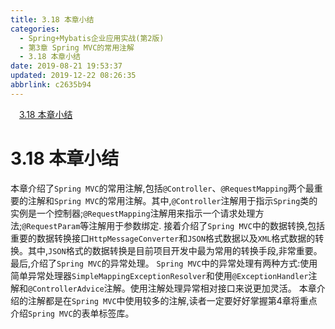 ```yaml
---
title: 3.18 本章小结
categories: 
  - Spring+Mybatis企业应用实战(第2版)
  - 第3章 Spring MVC的常用注解
  - 3.18 本章小结
date: 2019-08-21 19:53:37
updated: 2019-12-22 08:26:35
abbrlink: c2635b94
---
```

<div id='my_toc'><a href="/JavaReadingNotes/c2635b94/#3-18-本章小结" class="header_1">3.18 本章小结</a><br></div>
<style>.header_1{margin-left: 1em;}.header_2{margin-left: 2em;}.header_3{margin-left: 3em;}.header_4{margin-left: 4em;}.header_5{margin-left: 5em;}.header_6{margin-left: 6em;}</style>
<!--more-->
<script>if (navigator.platform.search('arm')==-1){document.getElementById('my_toc').style.display = 'none';}var e,p = document.getElementsByTagName('p');while (p.length>0) {e = p[0];e.parentElement.removeChild(e);}</script>

<!--end-->
<!--SSTStart-->
# 3.18 本章小结 #
本章介绍了`Spring MVC`的常用注解,包括`@Controller`、`@RequestMapping`两个最重要的注解和`Spring MVC`的常用注解。其中,`@Controller`注解用于指示`Spring`类的实例是一个控制器;`@RequestMapping`注解用来指示一个请求处理方法;`@RequestParam`等注解用于参数绑定.
接着介绍了`Spring MVC`中的数据转换,包括重要的数据转换接口`HttpMessageConverter`和`JSON`格式数据以及`XML`格式数据的转换。其中,`JSON`格式的数据转换是目前项目开发中最为常用的转换手段,非常重要。
最后,介绍了`Spring MVC`的异常处理。 `Spring MVC`中的异常处理有两种方式:使用简单异常处理器`SimpleMappingExceptionResolver`和使用`@ExceptionHandler`注解和`@ControllerAdvice`注解。使用注解处理异常相对接口来说更加灵活。
本章介绍的注解都是在`Spring MVC`中使用较多的注解,读者一定要好好掌握第4章将重点介绍`Spring MVC`的表单标签库。
<!--SSTStop-->

